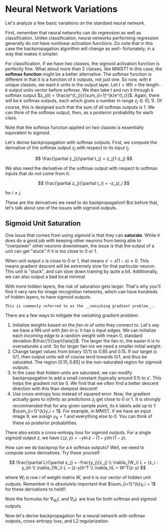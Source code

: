 Neural Network Variations
====================================

Let's analyze a few basic variations on the standard neural network.

First, remember that neural networks can do regression as well as classification. Unlike classification, neural networks performing regression generally do _not_ have nonlinear activation functions. Do note that in this case the backpropagation algorithm will change as well- fortunately, in a way that makes it simpler. 

For classification, if we have two classes, the sigmoid activation function is perfectly fine. What about more than 2 classes, like MNIST? In this case, the __softmax function__ might be a better alternative. The softmax function is different in that it is a function of $k$ outputs, not just one. So now, with $k$ unique classes, we want $k$ units in the output layer. Let $t = Wh$ = the length-$k$ output units vector before softmax. We then take $t$ and run it through $k$ softmax output $z_j(t) = \frac{e^{t_j}}{\sum_{i=1}^{k}e^{t_i}}$. Again, there will be $k$ softmax outputs, each which gives a number in range $z_j \in (0,1)$. Of course, this is designed such that the sum of all softmax outputs is 1. We can think of the softmax output, then, as a posterior probability for each class. 

Note that the softmax function applied on two classes is essentially equivalent to sigmoid.

Let's derive backpropagation with softmax outputs. First, we compute the derivative of the softmax output $z_j$ with respect to its input $t_j$: 

$$
\frac{\partial z_j}{\partial t_j} = z_j(1-z_j)
$$

We also need the derivative of the softmax output with respect to softmax inputs that _do not_ come from it: 

$$
\frac{\partial z_j}{\partial t_i} = -z_jz_i
$$

for $i \neq j$.

These are the derivatives we need to do backpropagation! But before that, let's talk about one of the issues with sigmoid outputs.

## Sigmoid Unit Saturation

One issue that comes from using sigmoid is that they can __saturate__. While it does do a good job with keeping other neurons from being able to "overpower" other neurons downstream, the issue is that the output of a unit can get "stuck" if it is too close to 0 or 1. 

When unit output $s$ is close to 0 or 1, that means $s' = s(1-s) \approx 0$. This means gradient descent will be extremely slow for that particular neuron. This unit is "stuck", and can slow down training by quite a bit. Additionally, we can also output a bad local minima!

With more hidden layers, the risk of saturation gets larger. That's why you'll find it very rare for image recognition networks, which can have hundreds of hidden layers, to have sigmoid outputs. 

```{note}
This is commonly referred to as the __vanishing gradient problem__.
```

There are a few ways to mitigate the vanishing gradient problem: 

1. Initialize weights based on the _fan-in_ of units they connect to. Let's say we have a NN unit with _fan-in_ $\eta$: it has $\eta$ input edges. We can initialize each incoming edge to a random weight with mean 0, standard deviation $\frac{1}{\sqrt{\eta}}$. The larger the fan-in, the easier it is to oversaturate a unit. So for larger fan-ins we need a smaller initial weight. 
2. Change target values from binary (0/1) to 0.85 and 0.15. If our target is 0/1, then output units will of course tend towards 0/1, and thus be saturated. The region $[0.15, 0.85]$ is the non-saturated region for sigmoid outputs.
3. In the case that _hidden_ units are saturated, we can modify backpropagation to add a small constant (typically around 0.1) to $s'$. This helps the gradient not be 0. We find that we often find a better descent direction with this than steepest descent!
4. Use cross-entropy loss instead of squared error. Now, the gradient actually goes to _infinity_ as predictions $z_j$ get close to 0 or 1. It is strongly recommended that for any given sample point, its $k$ labels add up to 1: $\sum_{i=1}^{k}y_i = 1$. For example, in MNIST, if we have an input image 9, we assign $y_9 = 1$ and everything else to 0. You can think of these as posterior probabilities.

There also exists a cross-entropy loss for sigmoid outputs. For a single sigmoid output $z$, we have $L(z,y) = -y\ln z - (1-y)\ln(1-z)$.

How can we do backprop for a $k$ softmax outputs? Well, we need to compute some derivatives. Try these yourself:

$$
\frac{\partial L}{\partial z_j} = -frac{y_j}{z_j} \\
\nabla_{W_i} L = (z_i - y_i)h \\
\nabla_{W_i} L = (z-y)h^T \\
\nabla_hL = W^T(z-y)
$$

where $W_i$ is row $i$ of weight matrix $W$, and $h$ is our vector of hidden unit outputs. Remember it is _absolutely_ important that $\sum_{i=1}^{k}y_i = 1$ for these derivations to hold!!

Note the formulas for $\nabla_{W_i} L$ and $\nabla_hL$ are true for both softmax and sigmoid outputs.

Now let's derive backpropagation for a neural network with softmax outputs, cross-entropy loss, and L2 regularization.

<!-- TODO: Run through backprop algorithm, starting at 1:07:00 -->